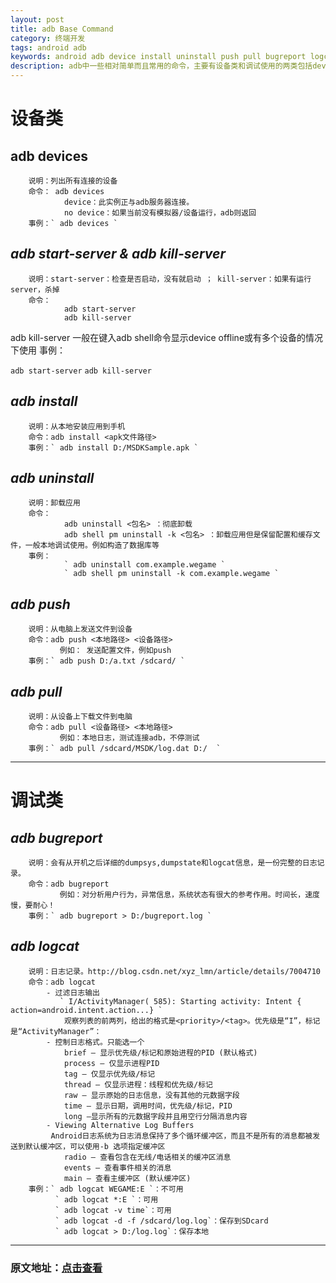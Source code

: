 ```yaml
---
layout: post
title: adb Base Command
category: 终端开发
tags: android adb
keywords: android adb device install uninstall push pull bugreport logcat  
description: adb中一些相对简单而且常用的命令，主要有设备类和调试使用的两类包括devices、install、uninstall、push、pull、bugreport、logcat等。在日常的开发中调试程序、PC与手机之间交互都非常方便。
---
```

# 设备类

## **adb devices**

        说明：列出所有连接的设备
        命令： adb devices
                device：此实例正与adb服务器连接。
                no device：如果当前没有模拟器/设备运行，adb则返回   
        事例：` adb devices `
    

## ***adb start-server & adb kill-server***

        说明：start-server：检查是否启动，没有就启动 ； kill-server：如果有运行server，杀掉
        命令：
                adb start-server
                adb kill-server
    

<!--more--> adb kill-server 一般在键入adb shell命令显示device offline或有多个设备的情况下使用 事例： 

`adb start-server` `adb kill-server`

## ***adb install***

        说明：从本地安装应用到手机
        命令：adb install <apk文件路径>
        事例：` adb install D:/MSDKSample.apk `
    

## ***adb uninstall***

        说明：卸载应用
        命令：
                adb uninstall <包名> ：彻底卸载
                adb shell pm uninstall -k <包名> ：卸载应用但是保留配置和缓存文件，一般本地调试使用。例如构造了数据库等
        事例：
                ` adb uninstall com.example.wegame `
                ` adb shell pm uninstall -k com.example.wegame `
    

## ***adb push***

        说明：从电脑上发送文件到设备
        命令：adb push <本地路径> <设备路径>
               例如： 发送配置文件，例如push
        事例：` adb push D:/a.txt /sdcard/ `
    

## ***adb pull***

        说明：从设备上下载文件到电脑
        命令：adb pull <设备路径> <本地路径>
               例如：本地日志，测试连接adb，不停测试
        事例：` adb pull /sdcard/MSDK/log.dat D:/  `
    

* * *

# 调试类

## ***adb bugreport***

        说明：会有从开机之后详细的dumpsys,dumpstate和logcat信息，是一份完整的日志记录。
        命令：adb bugreport
               例如：对分析用户行为，异常信息，系统状态有很大的参考作用。时间长，速度慢，要耐心！
        事例：` adb bugreport > D:/bugreport.log `
    

## ***adb logcat***

        说明：日志记录。http://blog.csdn.net/xyz_lmn/article/details/7004710
        命令：adb logcat
            - 过滤日志输出
               ` I/ActivityManager( 585): Starting activity: Intent { action=android.intent.action...} `
                观察列表的前两列，给出的格式是<priority>/<tag>。优先级是“I”，标记是“ActivityManager”：
            - 控制日志格式。只能选一个
                brief — 显示优先级/标记和原始进程的PID (默认格式)
                process — 仅显示进程PID
                tag — 仅显示优先级/标记
                thread — 仅显示进程：线程和优先级/标记
                raw — 显示原始的日志信息，没有其他的元数据字段
                time — 显示日期，调用时间，优先级/标记，PID
                long —显示所有的元数据字段并且用空行分隔消息内容
            - Viewing Alternative Log Buffers
             Android日志系统为日志消息保持了多个循环缓冲区，而且不是所有的消息都被发送到默认缓冲区，可以使用-b 选项指定缓冲区
                radio — 查看包含在无线/电话相关的缓冲区消息
                events — 查看事件相关的消息
                main — 查看主缓冲区 (默认缓冲区)
        事例：` adb logcat WEGAME:E `：不可用
              ` adb logcat *:E `：可用
              ` adb logcat -v time`：可用
              ` adb logcat -d -f /sdcard/log.log`：保存到SDcard
              ` adb logcat > D:/log.log`：保存本地
    

* * *

### 原文地址：[点击查看][1]

 [1]: https://github.com/CoolBee-Studio/Sharing/blob/master/lesson_1/adb_base.md